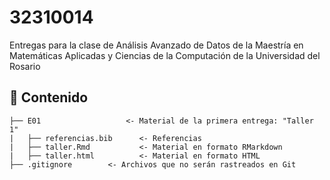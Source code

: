 # 32310014
Entregas para la clase de Análisis Avanzado de Datos de la Maestría en Matemáticas Aplicadas y Ciencias de la Computación de la Universidad del Rosario

## 📂 Contenido

```{}
├── E01                   <- Material de la primera entrega: "Taller 1"
|   ├── referencias.bib      <- Referencias
|   ├── taller.Rmd           <- Material en formato RMarkdown
|   ├── taller.html          <- Material en formato HTML
├── .gitignore        <- Archivos que no serán rastreados en Git
```
